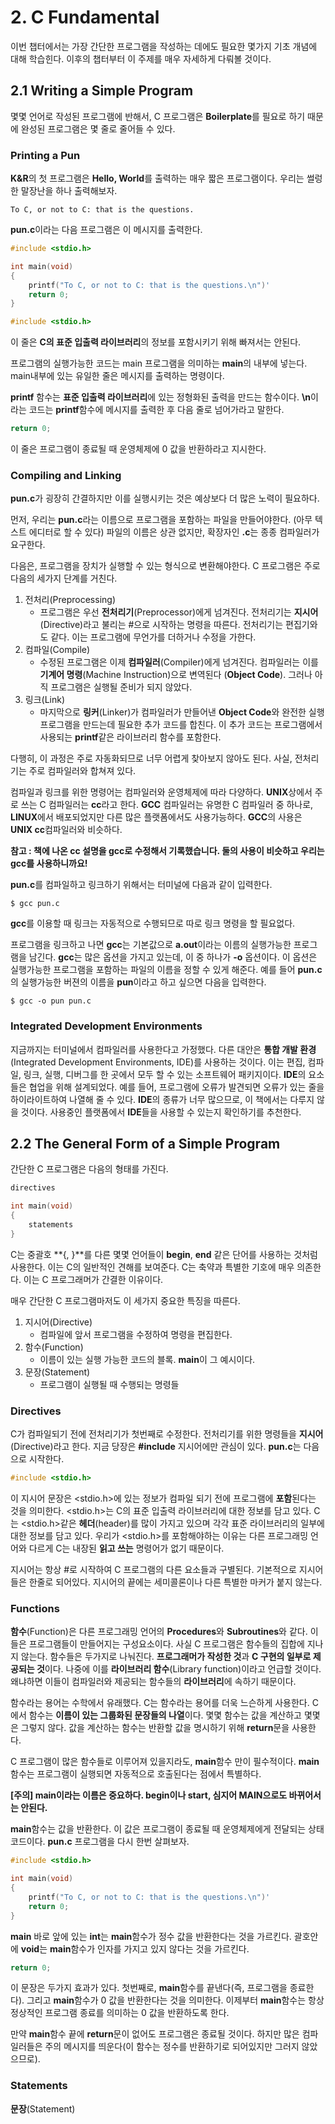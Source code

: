 # 2. C Fundamental

이번 챕터에서는 가장 간단한 프로그램을 작성하는 데에도 필요한 몇가지 기초 개념에 대해 학습힌다. 이후의 챕터부터 이 주제를 매우 자세하게 다뤄볼 것이다.

## 2.1 Writing a Simple Program

몇몇 언어로 작성된 프로그램에 반해서, C 프로그램은 **Boilerplate**를 필요로 하기 때문에 완성된 프로그램은 몇 줄로 줄어들 수 있다.

### Printing a Pun
**K&R**의 첫 프로그램은 **Hello, World**를 출력하는 매우 짧은 프로그램이다. 우리는 썰렁한 말장난을 하나 출력해보자.

    To C, or not to C: that is the questions. 

**pun.c**이라는 다음 프로그램은 이 메시지를 출력한다.

```c
#include <stdio.h>

int main(void)
{
    printf("To C, or not to C: that is the questions.\n")'
    return 0;
}
```

```c
#include <stdio.h>
```
이 줄은 **C의 표준 입출력 라이브러리**의 정보를 포함시키기 위해 빠져서는 안된다.

프로그램의 실행가능한 코드는 main 프로그램을 의미하는 **main**의 내부에 넣는다. main내부에 있는 유일한 줄은 메시지를 출력하는 명령이다.

**printf** 함수는 **표준 입출력 라이브러리**에 있는 정형화된 출력을 만드는 함수이다. **\n**이라는 코드는 **printf**함수에 메시지를 출력한 후 다음 줄로 넘어가라고 말한다.

```c
return 0;
```
이 줄은 프로그램이 종료될 때 운영체제에 0 값을 반환하라고 지시한다.

### Compiling and Linking

**pun.c**가 굉장히 간결하지만 이를 실행시키는 것은 예상보다 더 많은 노력이 필요하다.

먼저, 우리는 **pun.c**라는 이름으로 프로그램을 포함하는 파일을 만들어야한다. (아무 텍스트 에디터로 할 수 있다)
파일의 이름은 상관 없지만, 확장자인 **.c**는 종종 컴파일러가 요구한다.

다음은, 프로그램을 장치가 실행할 수 있는 형식으로 변환해야한다. C 프로그램은 주로 다음의 세가지 단계를 거친다.
1. 전처리(Preprocessing)
    - 프로그램은 우선 **전처리기**(Preprocessor)에게 넘겨진다. 전처리기는 **지시어**(Directive)라고 불리는 #으로 시작하는 명령을 따른다. 전처리기는 편집기와도 같다. 이는 프로그램에 무언가를 더하거나 수정을 가한다. 
2. 컴파일(Compile)
    - 수정된 프로그램은 이제 **컴파일러**(Compiler)에게 넘겨진다. 컴파일러는 이를 **기계어 명령**(Machine Instruction)으로 변역된다 (**Object Code**). 그러나 아직 프로그램은 실행될 준비가 되지 않았다.
3. 링크(Link)
    - 마지막으로 **링커**(Linker)가 컴파일러가 만들어낸 **Object Code**와 완전한 실행 프로그램을 만드는데 필요한 추가 코드를 합친다. 이 추가 코드는 프로그램에서 사용되는 **printf**같은 라이브러리 함수를 포함한다.

다행히, 이 과정은 주로 자동화되므로 너무 어렵게 찾아보지 않아도 된다. 사실, 전처리기는 주로 컴파일러와 합쳐져 있다.

컴파일과 링크를 위한 명령어는 컴파일러와 운영체제에 따라 다양하다. **UNIX**상에서 주로 쓰는 C 컴파일러는 **cc**라고 한다. **GCC** 컴파일러는 유명한 C 컴파일러 중 하나로, **LINUX**에서 배포되었지만 다른 많은 플랫폼에서도 사용가능하다. **GCC**의 사용은 **UNIX cc**컴파일러와 비슷하다.

**참고 : 책에 나온 cc 설명을 gcc로 수정해서 기록했습니다. 둘의 사용이 비슷하고 우리는 gcc를 사용하니까요!**

  **pun.c**를 컴파일하고 링크하기 위해서는 터미널에 다음과 같이 입력한다.
```
$ gcc pun.c
```
**gcc**를 이용할 때 링크는 자동적으로 수행되므로 따로 링크 명령을 할 필요없다.

프로그램을 링크하고 나면 **gcc**는 기본값으로 **a.out**이라는 이름의 실행가능한 프로그램을 남긴다. **gcc**는 많은 옵션을 가지고 있는데, 이 중 하나가 **-o** 옵션이다. 이 옵션은 실행가능한 프로그램을 포함하는 파일의 이름을 정할 수 있게 해준다. 예를 들어 **pun.c**의 실행가능한 버젼의 이름을 **pun**이라고 하고 싶으면 다음을 입력한다.
```
$ gcc -o pun pun.c
```

### Integrated Development Environments

지금까지는 터미널에서 컴파일러를 사용한다고 가정했다. 다른 대안은 **통합 개발 환경**(Integrated Development Environments, IDE)를 사용하는 것이다. 이는 편집, 컴파일, 링크, 실행, 디버그를 한 곳에서 모두 할 수 있는 소프트웨어 패키지이다. **IDE**의 요소들은 협업을 위해 설계되었다. 예를 들어, 프로그램에 오류가 발견되면 오류가 있는 줄을 하이라이트하여 나열해 줄 수 있다. **IDE**의 종류가 너무 많으므로, 이 책에서는 다루지 않을 것이다. 사용중인 플랫폼에서 **IDE**들을 사용할 수 있는지 확인하기를 추천한다.

## 2.2 The General Form of a Simple Program

간단한 C 프로그램은 다음의 형태를 가진다.

``` c
directives

int main(void)
{
    statements
}
```

C는 중괄호 **{, }**를 다른 몇몇 언어들이 **begin**, **end** 같은 단어를 사용하는 것처럼 사용한다. 이는 C의 일반적인 견해를 보여준다. C는 축약과 특별한 기호에 매우 의존한다. 이는 C 프로그래머가 간결한 이유이다.

매우 간단한 C 프로그램마저도 이 세가지 중요한 특징을 따른다.
1. 지시어(Directive)
    - 컴파일에 앞서 프로그램을 수정하여 명령을 편집한다.
2. 함수(Function)
    - 이름이 있는 실행 가능한 코드의 블록. **main**이 그 예시이다.
3. 문장(Statement)
    - 프로그램이 실행될 때 수행되는 명령들

### Directives

C가 컴파일되기 전에 전처리기가 첫번째로 수정한다. 전처리기를 위한 명령들을 **지시어**(Directive)라고 한다. 지금 당장은 **#include** 지시어에만 관심이 있다. **pun.c**는 다음으로 시작한다.
```c
#include <stdio.h>
```
이 지시어 문장은 <stdio.h>에 있는 정보가 컴파일 되기 전에 프로그램에 **포함**된다는 것을 의미한다. <stdio.h>는 C의 표준 입출력 라이브러리에 대한 정보를 담고 있다. C는 <stdio.h>같은 **헤더**(header)를 많이 가지고 있으며 각각 표준 라이브러리의 일부에 대한 정보를 담고 있다. 우리가 <stdio.h>를 포함해야하는 이유는 다른 프로그래밍 언어와 다르게 C는 내장된 **읽고 쓰는** 명령어가 없기 때문이다.

지시어는 항상 #로 시작하여 C 프로그램의 다른 요소들과 구별된다. 기본적으로 지시어들은 한줄로 되어있다. 지시어의 끝에는 세미콜론이나 다른 특별한 마커가 붙지 않는다.

### Functions

**함수**(Function)은 다른 프로그래밍 언어의 **Procedures**와 **Subroutines**와 같다. 이들은 프로그램들이 만들어지는 구성요소이다. 사실 C 프로그램은 함수들의 집합에 지나지 않는다. 함수들은 두가지로 나눠진다. **프로그래머가 작성한 것**과 **C 구현의 일부로 제공되는 것**이다. 나중에 이를 **라이브러리 함수**(Library function)이라고 언급할 것이다. 왜냐하면 이들이 컴파일러와 제공되는 함수들의 **라이브러리**에 속하기 때문이다.

함수라는 용어는 수학에서 유래했다. C는 함수라는 용어를 더욱 느슨하게 사용한다. C에서 함수는 **이름이 있는 그룹화된 문장들의 나열**이다. 몇몇 함수는 값을 계산하고 몇몇은 그렇지 않다. 값을 계산하는 함수는 반환할 값을 명시하기 위해 **return**문을 사용한다. 

C 프로그램이 많은 함수들로 이루어져 있을지라도, **main**함수 만이 필수적이다. **main**함수는 프로그램이 실행되면 자동적으로 호출된다는 점에서 특별하다.

**[주의] main이라는 이름은 중요하다. begin이나 start, 심지어 MAIN으로도 바뀌어서는 안된다.**

**main**함수는 값을 반환한다. 이 값은 프로그램이 종료될 때 운영체제에게 전달되는 상태 코드이다. **pun.c** 프로그램을 다시 한번 살펴보자.

```c
#include <stdio.h>

int main(void)
{
    printf("To C, or not to C: that is the questions.\n")'
    return 0;
}
```

**main** 바로 앞에 있는 **int**는 **main**함수가 정수 값을 반환한다는 것을 가르킨다. 괄호안에 **void**는 **main**함수가 인자를 가지고 있지 않다는 것을 가르킨다.

```c
return 0;
```
이 문장은 두가지 효과가 있다. 첫번째로, **main**함수를 끝낸다(즉, 프로그램을 종료한다). 그리고 **main**함수가 0 값을 반환한다는 것을 의미한다. 이제부터 **main**함수는 항상 정상적인 프로그램 종료를 의미하는 0 값을 반환하도록 한다.

만약 **main**함수 끝에 **return**문이 없어도 프로그램은 종료될 것이다. 하지만 많은 컴파일러들은 주의 메시지를 띄운다(이 함수는 정수를 반환하기로 되어있지만 그러지 않았으므로).

### Statements

**문장**(Statement)
